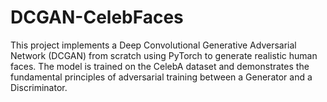 # DCGAN-CelebFaces
This project implements a Deep Convolutional Generative Adversarial Network (DCGAN) from scratch using PyTorch to generate realistic human faces. The model is trained on the CelebA dataset and demonstrates the fundamental principles of adversarial training between a Generator and a Discriminator.
